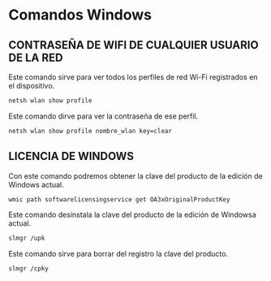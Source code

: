 # Comandos Windows

## CONTRASEÑA DE WIFI DE CUALQUIER USUARIO DE LA RED

Este comando sirve para ver todos los perfiles de red Wi-Fi registrados en el dispositivo.
```bash
netsh wlan show profile
```

Este comando dirve para ver la contraseña de ese perfil.
```bash
netsh wlan show profile nombre_wlan key=clear
```

## LICENCIA DE WINDOWS

Con este comando podremos obtener la clave del producto de la edición de Windows actual.
```bash
wmic path softwarelicensingservice get OA3xOriginalProductKey
```

Este comando desinstala la clave del producto de la edición de Windowsa actual.
```bash
slmgr /upk
```

Este comando sirve para borrar del registro la clave del producto.
```bash
slmgr /cpky
```
